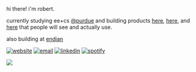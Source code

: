 hi there! i'm robert.

currently studying ee+cs [@purdue](https://github.com/purdue) and building products [here](https://slynk.studio/), [here](https://socialmesh.vercel.app/#), and [here](https://github.com/zhan4808/tiny-gemm) that people will see and actually use. 

also building at [endian](https://endianai.framer.website/)
<!--
- 🌐 website: [robertzhang.me](https://robertzhang.me/)
- 📧 email: robert@endian.ai
- 💼 linkedin: [linkedin.com/in/robert05](https://www.linkedin.com/in/robert05/)
-->
<!--
[![website](https://img.shields.io/badge/Website-robertzhang.me-blue?style=for-the-badge&logo=firefox-browser&logoColor=white)](https://robertzhang.me/)
[![email](https://img.shields.io/badge/Email-robert%40endian.ai-red?style=for-the-badge&logo=gmail&logoColor=white)](mailto:robert@endian.ai)
[![linkedin](https://img.shields.io/badge/LinkedIn-robert05-blue?style=for-the-badge&logo=linkedin&logoColor=white)](https://www.linkedin.com/in/robert05/)
[![spotify](https://img.shields.io/badge/Spotify-1ED760?style=for-the-badge&logo=spotify&logoColor=white)](https://open.spotify.com/user/23RobertZ)
-->
[![website](https://img.shields.io/badge/-robertzhang.me-4285F4?style=flat-square&logo=firefox-browser&logoColor=white&labelColor=4285F4)](https://robertzhang.me/)
[![email](https://img.shields.io/badge/-robert@endian.ai-EA4335?style=flat-square&logo=gmail&logoColor=white&labelColor=EA4335)](mailto:robert@endian.ai)
[![linkedin](https://img.shields.io/badge/-linkedin.com/in/robert05-0A66C2?style=flat-square&logo=linkedin&logoColor=white&labelColor=0A66C2)](https://www.linkedin.com/in/robert05/)
[![spotify](https://img.shields.io/badge/-spotify-1ED760?style=flat-square&logo=spotify&logoColor=white)](https://open.spotify.com/user/23robertz?si=dc2ccbcf65c94645)
<!--
[![](https://img.shields.io/badge/Website-3693F3?style=flat-square&logo=icloud&logoColor=white)](https://robertzhang.me/) 
[![](https://img.shields.io/badge/Email-EA4335?style=flat-square&logo=gmail&logoColor=white)](mailto:robert@endian.ai) 
[![](https://img.shields.io/badge/LinkedIn-0A66C2?style=flat-square&logo=linkedin&logoColor=white)](https://www.linkedin.com/in/robert05/)

[![](https://img.shields.io/badge/Website-3693F3?style=flat&logo=icloud&logoColor=white)](https://robertzhang.me/) 
[![](https://img.shields.io/badge/Email-EA4335?style=flat&logo=gmail&logoColor=white)](mailto:robert@endian.ai) 
[![](https://img.shields.io/badge/LinkedIn-0A66C2?style=flat&logo=linkedin&logoColor=white)](https://www.linkedin.com/in/robert05/)

[![Website](https://img.shields.io/badge/robertzhang.me-555?style=flat&labelColor=fff)](https://robertzhang.me/)
[![Email](https://img.shields.io/badge/Email-555?style=flat&labelColor=fff)](mailto:robert@endian.ai)
[![LinkedIn](https://img.shields.io/badge/LinkedIn-555?style=flat&labelColor=fff)](https://www.linkedin.com/in/robert05/)
[![Website](https://img.shields.io/badge/Website-robertzhang.me-blue?style=flat&logo=firefox-browser&logoColor=white)](https://robertzhang.me/)
[![](https://img.shields.io/badge/-Website-black?style=flat-square&logo=firefox&logoColor=white)](https://robertzhang.me/)
[![](https://img.shields.io/badge/-Email-black?style=flat-square&logo=gmail&logoColor=white)](mailto:robert@endian.ai)
[![](https://img.shields.io/badge/-LinkedIn-black?style=flat-square&logo=linkedin&logoColor=white)](https://www.linkedin.com/in/robert05/)

[![Website](https://img.shields.io/badge/-website-555?style=flat-square&labelColor=white&logo=firefoxbrowser&logoColor=555)](https://robertzhang.me/)
[![Email](https://img.shields.io/badge/-email-555?style=flat-square&labelColor=white&logo=gmail&logoColor=555)](mailto:robert@endian.ai)
[![LinkedIn](https://img.shields.io/badge/-linkedin-555?style=flat-square&labelColor=white&logo=linkedin&logoColor=555)](https://www.linkedin.com/in/robert05/)

![github](https://github-readme-stats.vercel.app/api?username=zhan4808&show_icons=true&theme=buefy)

<!--
[![slynk](https://github-readme-stats.vercel.app/api/pin/?username=zhan4808&repo=slynk&theme=radical)](https://github.com/zhan4808/slynk)
-->

<!--
![Top Languages](https://github-readme-stats.vercel.app/api/top-langs/?username=zhan4808&layout=compact&theme=nord)

[![streak](https://github-readme-streak-stats.herokuapp.com/?user=zhan4808&theme=transparent)](https://git.io/streak-stats)
-->
![](https://komarev.com/ghpvc/?username=zhan4808&color=blue&style=flat-square)
<!---
zhan4808/zhan4808 is a ✨ special ✨ repository because its `README.md` (this file) appears on your GitHub profile.
You can click the Preview link to take a look at your changes.
--->
